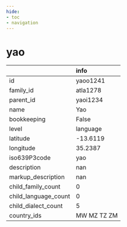 ```yaml
---
hide:
- toc
- navigation
---
```

# yao
|                      | info        |
|:---------------------|:------------|
| id                   | yaoo1241    |
| family_id            | atla1278    |
| parent_id            | yaoi1234    |
| name                 | Yao         |
| bookkeeping          | False       |
| level                | language    |
| latitude             | -13.6119    |
| longitude            | 35.2387     |
| iso639P3code         | yao         |
| description          | nan         |
| markup_description   | nan         |
| child_family_count   | 0           |
| child_language_count | 0           |
| child_dialect_count  | 5           |
| country_ids          | MW MZ TZ ZM |